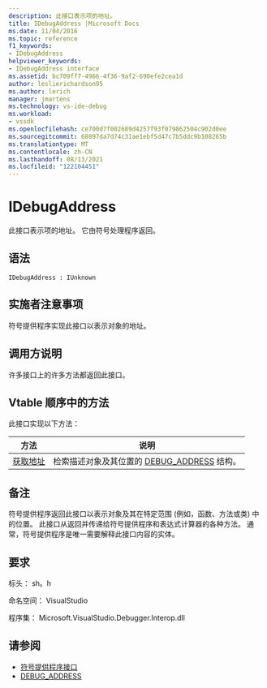 ```yaml
---
description: 此接口表示项的地址。
title: IDebugAddress |Microsoft Docs
ms.date: 11/04/2016
ms.topic: reference
f1_keywords:
- IDebugAddress
helpviewer_keywords:
- IDebugAddress interface
ms.assetid: bc709ff7-4966-4f36-9af2-690efe2cea1d
author: leslierichardson95
ms.author: lerich
manager: jmartens
ms.technology: vs-ide-debug
ms.workload:
- vssdk
ms.openlocfilehash: ce700d7f002689d4257f93f079862504c902d0ee
ms.sourcegitcommit: 68897da7d74c31ae1ebf5d47c7b5ddc9b108265b
ms.translationtype: MT
ms.contentlocale: zh-CN
ms.lasthandoff: 08/13/2021
ms.locfileid: "122104451"
---
```

# <a name="idebugaddress"></a>IDebugAddress
此接口表示项的地址。 它由符号处理程序返回。

## <a name="syntax"></a>语法

```
IDebugAddress : IUnknown
```

## <a name="notes-for-implementers"></a>实施者注意事项
 符号提供程序实现此接口以表示对象的地址。

## <a name="notes-for-callers"></a>调用方说明
 许多接口上的许多方法都返回此接口。

## <a name="methods-in-vtable-order"></a>Vtable 顺序中的方法
 此接口实现以下方法：

|方法|说明|
|------------|-----------------|
|[获取地址](../../../extensibility/debugger/reference/idebugaddress-getaddress.md)|检索描述对象及其位置的 [DEBUG_ADDRESS](../../../extensibility/debugger/reference/debug-address.md) 结构。|

## <a name="remarks"></a>备注
 符号提供程序返回此接口以表示对象及其在特定范围 (例如，函数、方法或类) 中的位置。 此接口从返回并传递给符号提供程序和表达式计算器的各种方法。 通常，符号提供程序是唯一需要解释此接口内容的实体。

## <a name="requirements"></a>要求
 标头： sh。h

 命名空间： VisualStudio

 程序集： Microsoft.VisualStudio.Debugger.Interop.dll

## <a name="see-also"></a>请参阅
- [符号提供程序接口](../../../extensibility/debugger/reference/symbol-provider-interfaces.md)
- [DEBUG_ADDRESS](../../../extensibility/debugger/reference/debug-address.md)
